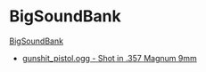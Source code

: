 # BigSoundBank
[BigSoundBank](https://BigSoundBank.com)
- [gunshit_pistol.ogg - Shot in .357 Magnum 9mm](https://bigsoundbank.com/shot-in-357-magnum-9-mm-s0438.html)
